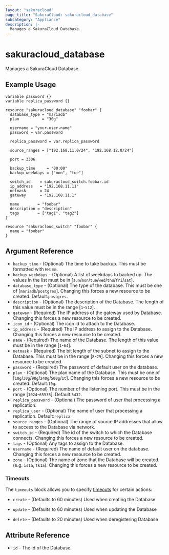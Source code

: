 ```yaml
---
layout: "sakuracloud"
page_title: "SakuraCloud: sakuracloud_database"
subcategory: "Appliance"
description: |-
  Manages a SakuraCloud Database.
---
```


# sakuracloud_database

Manages a SakuraCloud Database.

## Example Usage

```hcl
variable password {}
variable replica_password {}

resource "sakuracloud_database" "foobar" {
  database_type = "mariadb"
  plan          = "30g"

  username = "your-user-name"
  password = var.password

  replica_password = var.replica_password

  source_ranges = ["192.168.11.0/24", "192.168.12.0/24"]

  port = 3306

  backup_time     = "00:00"
  backup_weekdays = ["mon", "tue"]

  switch_id    = sakuracloud_switch.foobar.id
  ip_address   = "192.168.11.11"
  netmask      = 24
  gateway      = "192.168.11.1"

  name        = "foobar"
  description = "description"
  tags        = ["tag1", "tag2"]
}

resource "sakuracloud_switch" "foobar" {
  name = "foobar"
}
```
## Argument Reference

* `backup_time` - (Optional) The time to take backup. This must be formatted with `HH:mm`.
* `backup_weekdays` - (Optional) A list of weekdays to backed up. The values in the list must be in [`sun`/`mon`/`tue`/`wed`/`thu`/`fri`/`sat`].
* `database_type` - (Optional) The type of the database. This must be one of [`mariadb`/`postgres`]. Changing this forces a new resource to be created. Default:`postgres`.
* `description` - (Optional) The description of the Database. The length of this value must be in the range [`1`-`512`].
* `gateway` - (Required) The IP address of the gateway used by Database. Changing this forces a new resource to be created.
* `icon_id` - (Optional) The icon id to attach to the Database.
* `ip_address` - (Required) The IP address to assign to the Database. Changing this forces a new resource to be created.
* `name` - (Required) The name of the Database. The length of this value must be in the range [`1`-`64`].
* `netmask` - (Required) The bit length of the subnet to assign to the Database. This must be in the range [`8`-`29`]. Changing this forces a new resource to be created.
* `password` - (Required) The password of default user on the database.
* `plan` - (Optional) The plan name of the Database. This must be one of [`10g`/`30g`/`90g`/`240g`/`500g`/`1t`]. Changing this forces a new resource to be created. Default:`10g`.
* `port` - (Optional) The number of the listening port. This must be in the range [`1024`-`65535`]. Default:`5432`.
* `replica_password` - (Optional) The password of user that processing a replication.
* `replica_user` - (Optional) The name of user that processing a replication. Default:`replica`.
* `source_ranges` - (Optional) The range of source IP addresses that allow to access to the Database via network.
* `switch_id` - (Required) The id of the switch to which the Database connects. Changing this forces a new resource to be created.
* `tags` - (Optional) Any tags to assign to the Database.
* `username` - (Required) The name of default user on the database. Changing this forces a new resource to be created.
* `zone` - (Optional) The name of zone that the Database will be created. (e.g. `is1a`, `tk1a`). Changing this forces a new resource to be created.



### Timeouts

The `timeouts` block allows you to specify [timeouts](https://www.terraform.io/docs/configuration/resources.html#operation-timeouts) for certain actions:

* `create` - (Defaults to 60 minutes) Used when creating the Database


* `update` - (Defaults to 60 minutes) Used when updating the Database

* `delete` - (Defaults to 20 minutes) Used when deregistering Database



## Attribute Reference

* `id` - The id of the Database.




